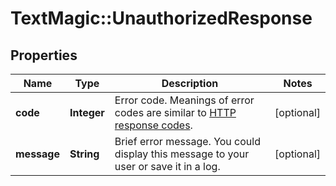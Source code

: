 # TextMagic::UnauthorizedResponse

## Properties
Name | Type | Description | Notes
------------ | ------------- | ------------- | -------------
**code** | **Integer** | Error code. Meanings of error codes are similar to [HTTP response codes](https://en.wikipedia.org/wiki/List_of_HTTP_status_codes). | [optional] 
**message** | **String** | Brief error message. You could display this message to your user or save it in a log. | [optional] 


